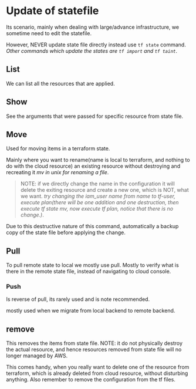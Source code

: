 # Update of statefile

Its scenario, mainly when dealing with large/advance infrastructure, we sometime need to edit the statefile.

However, NEVER update state file directly instead use `tf state` command. *Other commands which update the states are `tf import` and `tf taint`*.

## List

We can list all the resources that are applied.

## Show

See the arguments that were passed for specific resource from state file.

## Move

Used for moving items in a terraform state.

Mainly where you want to rename(name is local to terraform, and nothing to do with the cloud resource) an existing resource without destroying and recreating it *mv in unix for renaming a file*.

> NOTE: if we directly change the name in the configuration it will delete the exiting resource and create a new one, which is NOT, what we want. *try changing the iam_user name from name to tf-user, execute plan(there will be one addition and one destruction, then execute tf state mv, now execute tf plan, notice that there is no change.)*.

Due to this destructive nature of this command, automatically a backup copy of the state file before applying the change.

## Pull

To pull remote state to local we mostly use pull. Mostly to verify what is there in the remote state file, instead of navigating to cloud console.

### Push

Is reverse of pull, its rarely used and is note recommended.

mostly used when we migrate from local backend to remote backend.

## remove

This removes the items from state file. NOTE: it do not physically destroy the actual resource, and hence resources removed from state file will no longer managed by AWS.

This comes handy, when you really want to delete one of the resource from terraform, which is already deleted from cloud resource, without disturbing anything. Also remember to remove the configuration from the tf files.
